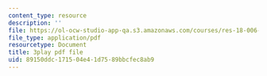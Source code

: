 ```yaml
---
content_type: resource
description: ''
file: https://ol-ocw-studio-app-qa.s3.amazonaws.com/courses/res-18-006-calculus-revisited-single-variable-calculus-fall-2010/89150ddc171504e41d7589bbcfec8ab9_XaxjVRXonPg.pdf
file_type: application/pdf
resourcetype: Document
title: 3play pdf file
uid: 89150ddc-1715-04e4-1d75-89bbcfec8ab9
---
```

